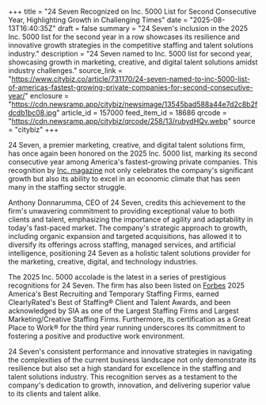 +++
title = "24 Seven Recognized on Inc. 5000 List for Second Consecutive Year, Highlighting Growth in Challenging Times"
date = "2025-08-13T16:40:35Z"
draft = false
summary = "24 Seven's inclusion in the 2025 Inc. 5000 list for the second year in a row showcases its resilience and innovative growth strategies in the competitive staffing and talent solutions industry."
description = "24 Seven named to Inc. 5000 list for second year, showcasing growth in marketing, creative, and digital talent solutions amidst industry challenges."
source_link = "https://www.citybiz.co/article/731170/24-seven-named-to-inc-5000-list-of-americas-fastest-growing-private-companies-for-second-consecutive-year/"
enclosure = "https://cdn.newsramp.app/citybiz/newsimage/13545bad588a44e7d2c8b2fdcdb1bc08.jpg"
article_id = 157000
feed_item_id = 18686
qrcode = "https://cdn.newsramp.app/citybiz/qrcode/258/13/rubydHQv.webp"
source = "citybiz"
+++

<p>24 Seven, a premier marketing, creative, and digital talent solutions firm, has once again been honored on the 2025 Inc. 5000 list, marking its second consecutive year among America's fastest-growing private companies. This recognition by <a href='https://www.inc.com' rel='nofollow' target='_blank'>Inc. magazine</a> not only celebrates the company's significant growth but also its ability to excel in an economic climate that has seen many in the staffing sector struggle.</p><p>Anthony Donnarumma, CEO of 24 Seven, credits this achievement to the firm's unwavering commitment to providing exceptional value to both clients and talent, emphasizing the importance of agility and adaptability in today's fast-paced market. The company's strategic approach to growth, including organic expansion and targeted acquisitions, has allowed it to diversify its offerings across staffing, managed services, and artificial intelligence, positioning 24 Seven as a holistic talent solutions provider for the marketing, creative, digital, and technology industries.</p><p>The 2025 Inc. 5000 accolade is the latest in a series of prestigious recognitions for 24 Seven. The firm has also been listed on <a href='https://www.forbes.com' rel='nofollow' target='_blank'>Forbes</a> 2025 America's Best Recruiting and Temporary Staffing Firms, earned ClearlyRated's Best of Staffing® Client and Talent Awards, and been acknowledged by SIA as one of the Largest Staffing Firms and Largest Marketing/Creative Staffing Firms. Furthermore, its certification as a Great Place to Work® for the third year running underscores its commitment to fostering a positive and productive work environment.</p><p>24 Seven's consistent performance and innovative strategies in navigating the complexities of the current business landscape not only demonstrate its resilience but also set a high standard for excellence in the staffing and talent solutions industry. This recognition serves as a testament to the company's dedication to growth, innovation, and delivering superior value to its clients and talent alike.</p>